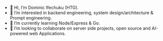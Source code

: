 - 👋 Hi, I’m Dominic Ifechuku (HTG).
- 👀 I’m interested in backend engineering, system design/architecture & Prompt engineering.
- 🌱 I’m currently learning Node/Express & Go.
- 💞️ I’m looking to collaborate on server side projects, open source and AI-powered web Applications.


<!---
Dominic-mod420/Dominic-mod420 is a ✨ special ✨ repository because its `README.md` (this file) appears on your GitHub profile.
You can click the Preview link to take a look at your changes.
--->
